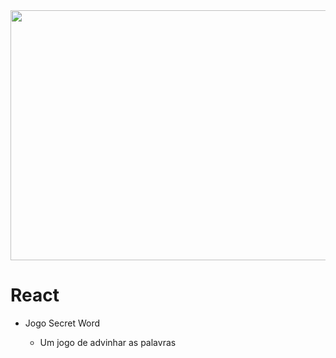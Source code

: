 <div align="center">
<img src="https://user-images.githubusercontent.com/71513260/151648758-ff040416-e554-4311-aa01-aaf090964b6d.png" width="600" height="400"/>
</div>

# React
- Jogo Secret Word
   - <p>Um jogo de advinhar as palavras</p>

